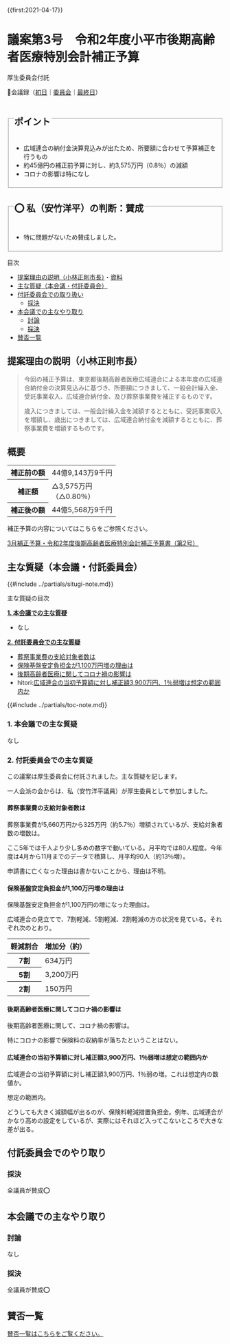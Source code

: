 {{first:2021-04-17}}

# 議案第3号　令和2年度小平市後期高齢者医療特別会計補正予算

<i class="fa fa-gavel" aria-hidden="true"></i> 厚生委員会付託

<p id="read-kaigiroku">📄会議録（<a href="https://ssp.kaigiroku.net/tenant/kodaira/SpMinuteView.html?council_id=1201&schedule_id=2&minute_id=113&is_search=true">初日</a>｜<a href="https://ssp.kaigiroku.net/tenant/kodaira/SpMinuteView.html?council_id=1203&schedule_id=2&minute_id=396&is_search=true">委員会</a>｜<a href="https://ssp.kaigiroku.net/tenant/kodaira/SpMinuteView.html?council_id=1201&schedule_id=7&minute_id=43&is_search=true">最終日</a>）</p>

<fieldset class="pnt">
  <legend><h2>ポイント</h2></legend>

- 広域連合の納付金決算見込みが出たため、所要額に合わせて予算補正を行うもの
- 約45億円の補正前予算に対し、約3,575万円（0.8％）の減額
- コロナの影響は特になし

</fieldset>

<fieldset class="sanpi">
  <legend><h2>⭕️ 私（安竹洋平）の判断：賛成</h2></legend>

- 特に問題がないため賛成しました。

</fieldset>

<div class="toc">

目次

- [提案理由の説明（小林正則市長）](#提案理由の説明小林正則市長)・[資料](#資料)
- [主な質疑（本会議・付託委員会）](#主な質疑本会議付託委員会)
- [付託委員会での取り扱い](#付託委員会での取り扱い)
  - [採決](#採決)
- [本会議での主なやり取り](#本会議での主なやり取り)
  - [討論](#討論)
  - [採決](#採決-1)
- [賛否一覧](#賛否一覧)

</div>

## 提案理由の説明（小林正則市長）

> 今回の補正予算は、東京都後期高齢者医療広域連合による本年度の広域連合納付金の決算見込みに基づき、所要額につきまして、一般会計繰入金、受託事業収入、広域連合納付金、及び葬祭事業費を補正するものです。
> 
> 歳入につきましては、一般会計繰入金を減額するとともに、受託事業収入を増額し、歳出につきましては、広域連合納付金を減額するとともに、葬祭事業費を増額するものです。

## 概要

<table class="slim bordered">
<tr><th class="aleft">補正前の額</th><td class="aright">44億9,143万9千円</td></tr>
<tr><th class="aleft">補正額</th><td class="aright">△3,575万円<br>（△0.80％）</td></tr>
<tr><th class="aleft">補正後の額</th><td class="aright">44億5,568万9千円</td></tr>
</table>

補正予算の内容についてはこちらをご参照ください。

[3月補正予算・令和2年度後期高齢者医療特別会計補正予算書（第2号）](https://www.city.kodaira.tokyo.jp/kurashi/084/084844.html)

<div class="ippan-situgi">

## 主な質疑（本会議・付託委員会）
{{#include ../partials/situgi-note.md}}

<div class="toc">

主な質疑の目次

**[1. 本会議での主な質疑](#1-本会議での主な質疑)**

- なし

**[2. 付託委員会での主な質疑](#2-付託委員会での主な質疑)**

- [葬祭事業費の支給対象者数は](#葬祭事業費の支給対象者数は)
- [保険基盤安定負担金が1,100万円増の理由は](#保険基盤安定負担金が1100万円増の理由は)
- [後期高齢者医療に関してコロナ禍の影響は](#後期高齢者医療に関してコロナ禍の影響は)
- hitori:[広域連合の当初予算額に対し補正額3,900万円、1％弱増は想定の範囲内か](#広域連合の当初予算額に対し補正額3900万円1弱増は想定の範囲内か)

{{#include ../partials/toc-note.md}}

</div>

### 1. 本会議での主な質疑
なし

### 2. 付託委員会での主な質疑

この議案は厚生委員会に付託されました。主な質疑を記します。

一人会派の会からは、私（安竹洋平議員）が厚生委員として参加しました。

#### 葬祭事業費の支給対象者数は

<div class="bln bleft" data-speaker="他会派の議員">

葬祭事業費が5,660万円から325万円（約5.7％）増額されているが、支給対象者数の増数は。

</div>

<div class="bln bright" data-speaker="後藤 保険年金課長補佐">

ここ5年では千人より少し多めの数字で動いている。月平均では80人程度。今年度は4月から11月までのデータで積算し、月平均90人（約13％増）。

申請書に亡くなった理由は書かないことから、理由は不明。

</div>

#### 保険基盤安定負担金が1,100万円増の理由は

<div class="bln bleft" data-speaker="他会派の議員">

保険基盤安定負担金が1,100万円の増になった理由は。

</div>

<div class="bln bright" data-speaker="後藤 保険年金課長補佐">

広域連合の見立てで、7割軽減、5割軽減、2割軽減の方の状況を見ている。それぞれ次のとおり。

<table class="bordered slim">
<thead><tr><th>軽減割合</th><th>増加分（約）</th></tr></thead>
<tr><th>7割</th><td class="aright">634万円</td></tr>
<tr><th>5割</th><td class="aright">3,200万円</td></tr>
<tr><th>2割</th><td class="aright">150万円</td></tr>
</table>

</div>

#### 後期高齢者医療に関してコロナ禍の影響は

<div class="bln bleft" data-speaker="他会派の議員">

後期高齢者医療に関して、コロナ禍の影響は。

</div>

<div class="bln bright" data-speaker="後藤 保険年金課長補佐">

特にコロナの影響で保険料の収納率が落ちたということはない。

</div>

#### 広域連合の当初予算額に対し補正額3,900万円、1％弱増は想定の範囲内か

<div class="bln bleft yasutake" data-speaker="⭐️ 安竹洋平議員（一人会派の会）">

広域連合の当初予算額に対し補正額3,900万円、1％弱の増。これは想定内の数値か。

</div>

<div class="bln bright" data-speaker="後藤 保険年金課長補佐">

想定の範囲内。

どうしても大きく減額幅が出るのが、保険料軽減措置負担金。例年、広域連合がかなり高めの設定をしているが、実際にはそれほど入ってこないところで大きな差が出る。

</div>

</div>

## 付託委員会でのやり取り
### 採決
全議員が賛成⭕️


## 本会議での主なやり取り

### 討論
なし

### 採決
全議員が賛成⭕️

## 賛否一覧
[賛否一覧はこちらをご覧ください。](../kekka-ichiran.md#賛否)
